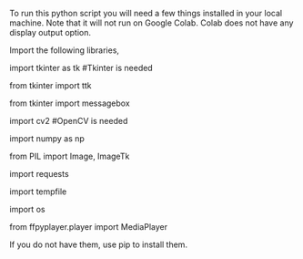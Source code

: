 To run this python script you will need a few things installed in your local machine. Note that it will not run on Google Colab. Colab does not have any display output option.

Import the following libraries,

import tkinter as tk #Tkinter is needed

from tkinter import ttk

from tkinter import messagebox

import cv2 #OpenCV is needed

import numpy as np

from PIL import Image, ImageTk

import requests 

import tempfile

import os

from ffpyplayer.player import MediaPlayer


If you do not have them, use pip to install them. 
